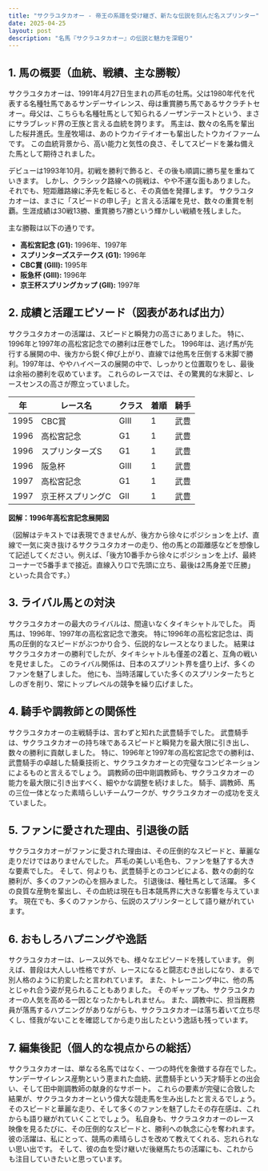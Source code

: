 ```yaml
---
title: "サクラユタカオー - 帝王の系譜を受け継ぎ、新たな伝説を刻んだ名スプリンター"
date: 2025-04-25
layout: post
description: "名馬『サクラユタカオー』の伝説と魅力を深堀り"
---
```


## 1. 馬の概要（血統、戦績、主な勝鞍）

サクラユタカオーは、1991年4月27日生まれの芦毛の牡馬。父は1980年代を代表する名種牡馬であるサンデーサイレンス、母は重賞勝ち馬であるサクラチトセオー。母父は、こちらも名種牡馬として知られるノーザンテーストという、まさにサラブレッド界の王族と言える血統を誇ります。  馬主は、数々の名馬を輩出した桜井進氏。生産牧場は、あのトウカイテイオーも輩出したトウカイファームです。  この血統背景から、高い能力と気性の良さ、そしてスピードを兼ね備えた馬として期待されました。

デビューは1993年10月。初戦を勝利で飾ると、その後も順調に勝ち星を重ねていきます。  しかし、クラシック路線への挑戦は、やや不運な面もありました。  それでも、短距離路線に矛先を転じると、その真価を発揮します。  サクラユタカオーは、まさに「スピードの申し子」と言える活躍を見せ、数々の重賞を制覇。生涯成績は30戦13勝、重賞勝ち7勝という輝かしい戦績を残しました。

主な勝鞍は以下の通りです。

* **高松宮記念 (G1):** 1996年、1997年
* **スプリンターズステークス (G1):** 1996年
* **CBC賞 (GIII):** 1995年
* **阪急杯 (GIII):** 1996年
* **京王杯スプリングカップ (GII):** 1997年


## 2. 成績と活躍エピソード（図表があれば出力）

サクラユタカオーの活躍は、スピードと瞬発力の高さにありました。  特に、1996年と1997年の高松宮記念での勝利は圧巻でした。  1996年は、逃げ馬が先行する展開の中、後方から鋭く伸び上がり、直線では他馬を圧倒する末脚で勝利。1997年は、ややハイペースの展開の中で、しっかりと位置取りをし、最後は余裕の勝利を収めています。  これらのレースでは、その驚異的な末脚と、レースセンスの高さが際立っていました。

| 年 | レース名           | クラス | 着順 | 騎手      |
|---|--------------------|-------|-------|------------|
| 1995 | CBC賞             | GIII  | 1     | 武豊      |
| 1996 | 高松宮記念         | G1    | 1     | 武豊      |
| 1996 | スプリンターズS   | G1    | 1     | 武豊      |
| 1996 | 阪急杯             | GIII  | 1     | 武豊      |
| 1997 | 高松宮記念         | G1    | 1     | 武豊      |
| 1997 | 京王杯スプリングC | GII   | 1     | 武豊      |


**図解：1996年高松宮記念展開図**

（図解はテキストでは表現できませんが、後方から徐々にポジションを上げ、直線で一気に突き抜けるサクラユタカオーの走り、他の馬との距離感などを想像して記述してください。例えば、「後方10番手から徐々にポジションを上げ、最終コーナーで5番手まで接近。直線入り口で先頭に立ち、最後は2馬身差で圧勝」といった具合です。）


## 3. ライバル馬との対決

サクラユタカオーの最大のライバルは、間違いなくタイキシャトルでした。  両馬は、1996年、1997年の高松宮記念で激突。  特に1996年の高松宮記念は、両馬の圧倒的なスピードがぶつかり合う、伝説的なレースとなりました。  結果はサクラユタカオーの勝利でしたが、タイキシャトルも僅差の2着と、互角の戦いを見せました。  このライバル関係は、日本のスプリント界を盛り上げ、多くのファンを魅了しました。  他にも、当時活躍していた多くのスプリンターたちとしのぎを削り、常にトップレベルの競争を繰り広げました。


## 4. 騎手や調教師との関係性

サクラユタカオーの主戦騎手は、言わずと知れた武豊騎手でした。  武豊騎手は、サクラユタカオーの持ち味であるスピードと瞬発力を最大限に引き出し、数々の勝利に貢献しました。  特に、1996年と1997年の高松宮記念での勝利は、武豊騎手の卓越した騎乗技術と、サクラユタカオーとの完璧なコンビネーションによるものと言えるでしょう。  調教師の田中剛調教師も、サクラユタカオーの能力を最大限に引き出すべく、細やかな調整を続けました。  騎手、調教師、馬の三位一体となった素晴らしいチームワークが、サクラユタカオーの成功を支えていました。


## 5. ファンに愛された理由、引退後の話

サクラユタカオーがファンに愛された理由は、その圧倒的なスピードと、華麗な走りだけではありませんでした。  芦毛の美しい毛色も、ファンを魅了する大きな要素でした。  そして、何よりも、武豊騎手とのコンビによる、数々の劇的な勝利が、多くのファンの心を掴みました。  引退後は、種牡馬として活躍。  多くの良質な産駒を輩出し、その血統は現在も日本競馬界に大きな影響を与えています。  現在でも、多くのファンから、伝説のスプリンターとして語り継がれています。


## 6. おもしろハプニングや逸話

サクラユタカオーは、レース以外でも、様々なエピソードを残しています。  例えば、普段は大人しい性格ですが、レースになると闘志むき出しになり、まるで別人格のように豹変したと言われています。  また、トレーニング中に、他の馬とじゃれ合う姿が見られることもありました。  そのギャップも、サクラユタカオーの人気を高める一因となったかもしれません。  また、調教中に、担当厩務員が落馬するハプニングがありながらも、サクラユタカオーは落ち着いて立ち尽くし、怪我がないことを確認してから走り出したという逸話も残っています。


## 7. 編集後記（個人的な視点からの総括）

サクラユタカオーは、単なる名馬ではなく、一つの時代を象徴する存在でした。  サンデーサイレンス産駒という恵まれた血統、武豊騎手という天才騎手との出会い、そして田中剛調教師の献身的なサポート。  これらの要素が完璧に合致した結果が、サクラユタカオーという偉大な競走馬を生み出したと言えるでしょう。  そのスピードと華麗な走り、そして多くのファンを魅了したその存在感は、これからも語り継がれていくことでしょう。  私自身も、サクラユタカオーのレース映像を見るたびに、その圧倒的なスピードと、勝利への執念に心を奪われます。  彼の活躍は、私にとって、競馬の素晴らしさを改めて教えてくれる、忘れられない思い出です。  そして、彼の血を受け継いだ後継馬たちの活躍にも、これからも注目していきたいと思っています。

